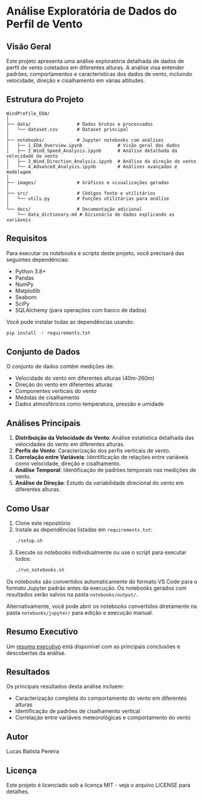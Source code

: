 # Análise Exploratória de Dados do Perfil de Vento

## Visão Geral

Este projeto apresenta uma análise exploratória detalhada de dados de perfil de vento coletados em diferentes alturas. A análise visa entender padrões, comportamentos e características dos dados de vento, incluindo velocidade, direção e cisalhamento em várias altitudes.

## Estrutura do Projeto

```
WindProfile_EDA/
│
├── data/                 # Dados brutos e processados
│   └── dataset.csv       # Dataset principal
│
├── notebooks/            # Jupyter notebooks com análises
│   ├── 1_EDA_Overview.ipynb             # Visão geral dos dados
│   ├── 2_Wind_Speed_Analysis.ipynb      # Análise detalhada da velocidade do vento
│   ├── 3_Wind_Direction_Analysis.ipynb  # Análise da direção do vento
│   └── 4_Advanced_Analysis.ipynb        # Análises avançadas e modelagem
│
├── images/               # Gráficos e visualizações geradas
│
├── src/                  # Códigos fonte e utilitários
│   └── utils.py          # Funções utilitárias para análise
│
└── docs/                 # Documentação adicional
    └── data_dictionary.md # Dicionário de dados explicando as variáveis
```

## Requisitos

Para executar os notebooks e scripts deste projeto, você precisará das seguintes dependências:

- Python 3.8+
- Pandas
- NumPy
- Matplotlib
- Seaborn
- SciPy
- SQLAlchemy (para operações com banco de dados)

Você pode instalar todas as dependências usando:

```bash
pip install -r requirements.txt
```

## Conjunto de Dados

O conjunto de dados contém medições de:
- Velocidade do vento em diferentes alturas (40m-260m)
- Direção do vento em diferentes alturas
- Componentes verticais do vento
- Medidas de cisalhamento
- Dados atmosféricos como temperatura, pressão e umidade

## Análises Principais

1. **Distribuição da Velocidade do Vento**: Análise estatística detalhada das velocidades do vento em diferentes alturas.
2. **Perfis de Vento**: Caracterização dos perfis verticais de vento.
3. **Correlação entre Variáveis**: Identificação de relações entre variáveis como velocidade, direção e cisalhamento.
4. **Análise Temporal**: Identificação de padrões temporais nas medições de vento.
5. **Análise de Direção**: Estudo da variabilidade direcional do vento em diferentes alturas.

## Como Usar

1. Clone este repositório
2. Instale as dependências listadas em `requirements.txt`:
   ```bash
   ./setup.sh
   ```
3. Execute os notebooks individualmente ou use o script para executar todos:
   ```bash
   ./run_notebooks.sh
   ```
   
Os notebooks são convertidos automaticamente do formato VS Code para o formato Jupyter padrão antes da execução. Os notebooks gerados com resultados serão salvos na pasta `notebooks/output/`.

Alternativamente, você pode abrir os notebooks convertidos diretamente na pasta `notebooks/jupyter/` para edição e execução manual.

## Resumo Executivo

Um [resumo executivo](docs/executive_summary.md) está disponível com as principais conclusões e descobertas da análise.

## Resultados

Os principais resultados desta análise incluem:
- Caracterização completa do comportamento do vento em diferentes alturas
- Identificação de padrões de cisalhamento vertical
- Correlação entre variáveis meteorológicas e comportamento do vento

## Autor

Lucas Batista Pereira

## Licença

Este projeto é licenciado sob a licença MIT - veja o arquivo LICENSE para detalhes.
